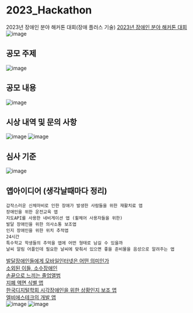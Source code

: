 # 2023_Hackathon
2023년 장애인 분야 해커톤 대회(장애 플러스 기술)
[2023년 장애인 분야 해커톤 대회](https://www.campuspick.com/contest/view?id=21875)
![image](https://github.com/chihyeonWON/2023_Hackathon/assets/58906858/7e5a8452-f28f-4ca6-9d89-097e58f3e33a)

## 공모 주제
![image](https://github.com/chihyeonWON/2023_Hackathon/assets/58906858/2f8d99e2-ca10-4c0c-be14-b041b5e7169d)

## 공모 내용
![image](https://github.com/chihyeonWON/2023_Hackathon/assets/58906858/f6033b93-87a6-456d-8679-c65d08f912d9)

## 시상 내역 및 문의 사항
![image](https://github.com/chihyeonWON/2023_Hackathon/assets/58906858/477c9656-61c1-4308-88ea-3cebe08125ed)
![image](https://github.com/chihyeonWON/2023_Hackathon/assets/58906858/7647e40e-aa3c-4c0e-ad6d-3248d93cd264)

## 심사 기준
![image](https://github.com/chihyeonWON/2023_Hackathon/assets/58906858/e075802a-4aee-4987-89b4-9d2a81f6e631)

## 앱아이디어 (생각날때마다 정리)
```
갑작스러운 신체마비로 인한 장애가 발생한 사람들을 위한 재활치료 앱
장애인을 위한 운전교육 앱
지도API를 사용한 네비게이션 앱 (휠체어 사용자들을 위한)
발달 장애인을 위한 의사소통 보조앱
인지 장애인을 위한 위치 추적앱
24시간
특수학교 학생들의 추억을 앱에 어떤 형태로 남길 수 있을까 
날씨 알림 어플인데 필요한 날씨에 맞춰서 있으면 좋을 준비물을 음성으로 알려주는 앱
```

[발달장애인들에게 모바일인터넷은 어떤 의미인가](http://thespecial.kr/?r=special&c=design&uid=9823)     
[소외된 이들, 소수장애인](http://www.ntoday.co.kr/news/articleView.html?idxno=81087)       
[손끝으로 느끼는 졸업앨범](http://www.ntoday.co.kr/news/articleView.html?idxno=82617)      
[지폐 액면 식별 앱](http://www.kappd.or.kr/kappd/bbs/board.php?bo_table=bo_02&wr_id=3263&sst=wr_hit&sod=desc&sop=and&page=220)   
[한국디지털학회 시각장애인을 위한 상황인지 보조 앱](http://journal.dcs.or.kr/_PR/view/?aidx=23191&bidx=1886)   
[엘비에스테크의 개발 앱](https://m.saramin.co.kr/job-search/view?rec_idx=42084351&cn=job-industry&cns=job-list)   
![image](https://github.com/chihyeonWON/2023_Hackathon/assets/58906858/2db60696-92a5-4547-aa65-5051796035f1)
![image](https://github.com/chihyeonWON/2023_Hackathon/assets/58906858/3bd9ee67-1b11-498a-9632-0569c055d4d4)

